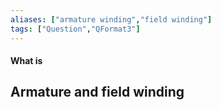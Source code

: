```yaml
---
aliases: ["armature winding","field winding"]
tags: ["Question","QFormat3"]
---
```


#### What is
## Armature and field winding
